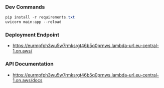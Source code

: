 
### Dev Commands

```powershell
pip install -r requirements.txt
uvicorn main:app --reload
```

### Deployment Endpoint
- https://eurmpfph3wu5w7rmksrgt46b5q0prnws.lambda-url.eu-central-1.on.aws/


### API Documentation
- https://eurmpfph3wu5w7rmksrgt46b5q0prnws.lambda-url.eu-central-1.on.aws/docs